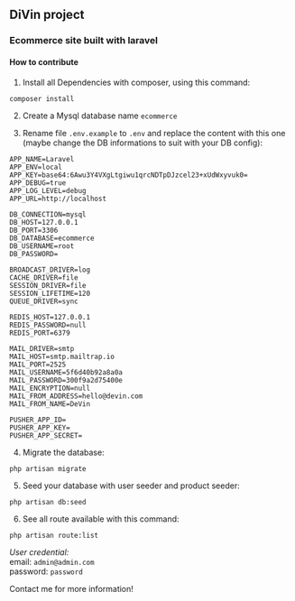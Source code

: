 ## DiVin project
### Ecommerce site built with laravel
#### How to contribute

1. Install all Dependencies with composer, using this command:
```
composer install
```

2. Create a Mysql database name `ecommerce`

3.  Rename file `.env.example` to `.env` and replace the content with this one (maybe change the DB informations to suit with your DB config):
```
APP_NAME=Laravel
APP_ENV=local
APP_KEY=base64:6Awu3Y4VXgLtgiwu1qrcNDTpDJzcel23+xUdWxyvuk0=
APP_DEBUG=true
APP_LOG_LEVEL=debug
APP_URL=http://localhost

DB_CONNECTION=mysql
DB_HOST=127.0.0.1
DB_PORT=3306
DB_DATABASE=ecommerce
DB_USERNAME=root
DB_PASSWORD=

BROADCAST_DRIVER=log
CACHE_DRIVER=file
SESSION_DRIVER=file
SESSION_LIFETIME=120
QUEUE_DRIVER=sync

REDIS_HOST=127.0.0.1
REDIS_PASSWORD=null
REDIS_PORT=6379

MAIL_DRIVER=smtp
MAIL_HOST=smtp.mailtrap.io
MAIL_PORT=2525
MAIL_USERNAME=5f6d40b92a8a0a
MAIL_PASSWORD=300f9a2d75400e
MAIL_ENCRYPTION=null
MAIL_FROM_ADDRESS=hello@devin.com
MAIL_FROM_NAME=DeVin

PUSHER_APP_ID=
PUSHER_APP_KEY=
PUSHER_APP_SECRET=

```

4. Migrate the database:
```
php artisan migrate
```

5. Seed your database with user seeder and product seeder:
```
php artisan db:seed
```

6. See all route available with this command:
```
php artisan route:list
```

_User credential:_  
email: `admin@admin.com`  
password: `password`  

Contact me for more information!
